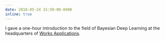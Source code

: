 ```yaml
---
date: 2018-05-24 15:59:00-0400
inline: true
---
```


I gave a one-hour introduction to the field of Bayesian Deep Learning at the headquarters of [Works Applications](https://www.worksap.com/).
